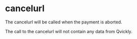 # cancelurl

<include from="Snippets-PaymentAPI.md" element-id="snippet-header"></include>

The cancelurl will be called when the payment is aborted.

The call to the cancelurl will not contain any data from Qvickly.